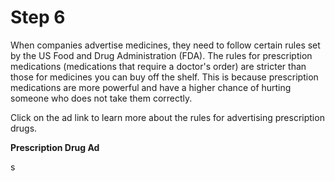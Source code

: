 # Step 6

When companies advertise medicines, they need to follow certain rules set by the US Food and Drug Administration (FDA). The rules for prescription medications (medications that require a doctor's order) are stricter than those for medicines you can buy off the shelf. This is because prescription medications are more powerful and have a higher chance of hurting someone who does not take them correctly. 

Click on the ad link to learn more about the rules for advertising prescription drugs. 

**Prescription Drug Ad**
<!--needs link(s)!-->s